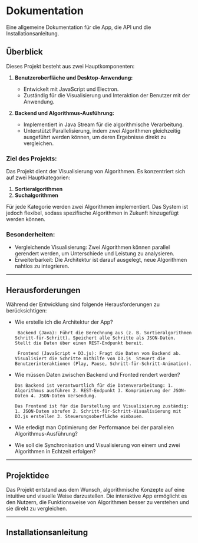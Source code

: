 # Dokumentation

Eine allgemeine Dokumentation für die App, die API und die Installationsanleitung.

## **Überblick**

Dieses Projekt besteht aus zwei Hauptkomponenten:  
1. **Benutzeroberfläche und Desktop-Anwendung:**  
   - Entwickelt mit JavaScript und Electron.
   - Zuständig für die Visualisierung und Interaktion der Benutzer mit der Anwendung.

2. **Backend und Algorithmus-Ausführung:**  
   - Implementiert in Java Stream für die algorithmische Verarbeitung.
   - Unterstützt Parallelisierung, indem zwei Algorithmen gleichzeitig ausgeführt werden können, um deren Ergebnisse direkt zu vergleichen.

### Ziel des Projekts:  
Das Projekt dient der Visualisierung von Algorithmen. Es konzentriert sich auf zwei Hauptkategorien:  
1. **Sortieralgorithmen**  
2. **Suchalgorithmen**  

Für jede Kategorie werden zwei Algorithmen implementiert. Das System ist jedoch flexibel, sodass spezifische Algorithmen in Zukunft hinzugefügt werden können.  

### Besonderheiten:  
- Vergleichende Visualisierung: Zwei Algorithmen können parallel gerendert werden, um Unterschiede und Leistung zu analysieren.
- Erweiterbarkeit: Die Architektur ist darauf ausgelegt, neue Algorithmen nahtlos zu integrieren.

---

## **Herausforderungen**

Während der Entwicklung sind folgende Herausforderungen zu berücksichtigen:  
- Wie erstelle ich die Architektur der App?

  ` Backend (Java):
   Führt die Berechnung aus (z. B. Sortieralgorithmen Schritt-für-Schritt).
   Speichert alle Schritte als JSON-Daten.
   Stellt die Daten über einen REST-Endpunkt bereit.`
  
  ` Frontend (JavaScript + D3.js):
   Fragt die Daten vom Backend ab.
   Visualisiert die Schritte mithilfe von D3.js 
   Steuert die Benutzerinteraktionen (Play, Pause, Schritt-für-Schritt-Animation).`
  
- Wie müssen Daten zwischen Backend und Fronted rendert werden?

  ` Das Backend ist verantwortlich für die Datenverarbeitung: 1. Algorithmus ausführen 2. REST-Endpunkt 3. Komprimierung der JSON-Daten 4. JSON-Daten Versendung. `
 
  ` Das Frontend ist für die Darstellung und Visualisierung zuständig: 1. JSON-Daten abrufen 2. Schritt-für-Schritt-Visualisierung mit D3.js erstellen 3. Steuerungsoberfläche einbauen. `
  

- Wie erledigt man Optimierung der Performance bei der parallelen Algorithmus-Ausführung?  
- Wie soll die Synchronisation und Visualisierung von einem und zwei Algorithmen in Echtzeit erfolgen? 

---

## **Projektidee**

Das Projekt entstand aus dem Wunsch, algorithmische Konzepte auf eine intuitive und visuelle Weise darzustellen. 
Die interaktive App ermöglicht es den Nutzern, die Funktionsweise von Algorithmen besser zu verstehen und sie direkt zu vergleichen.

---

## **Installationsanleitung**

